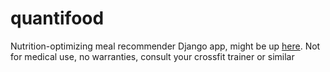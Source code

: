# quantifood

Nutrition-optimizing meal recommender Django app, might be up [here](https://quantifood-195407.appspot.com "QuantiFood").
Not for medical use, no warranties, consult your crossfit trainer or similar
